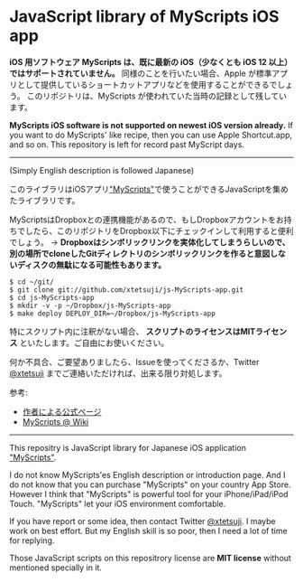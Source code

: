 JavaScript library of MyScripts iOS app
=======================================

**iOS 用ソフトウェア MyScripts は、既に最新の iOS（少なくとも iOS 12 以上）ではサポートされていません。**
同様のことを行いたい場合、Apple が標準アプリとして提供しているショートカットアプリなどを使用することができるでしょう。
このリポジトリは、MyScripts が使われていた当時の記録として残しています。

**MyScripts iOS software is not supported on newest iOS version already.**
If you want to do MyScripts' like recipe, then you can use Apple Shortcut.app, and so on.
This repository is left for record past MyScript days.

---

(Simply English description is followed Japanese)

このライブラリはiOSアプリ["MyScripts"](http://unitkay.com/myscripts/)で使うことができるJavaScriptを集めたライブラリです。

MyScriptsはDropboxとの連携機能があるので、もしDropboxアカウントをお持ちでしたら、このリポジトリをDropbox以下にチェックインして利用すると便利でしょう。 → **Dropboxはシンボリックリンクを実体化してしまうらしいので、別の場所でcloneしたGitディレクトリのシンボリックリンクを作ると意図しないディスクの無駄になる可能性もあります。**
    
    $ cd ~/git/
    $ git clone git://github.com/xtetsuji/js-MyScripts-app.git
    $ cd js-MyScripts-app
    $ mkdir -v -p ~/Dropbox/js-MyScripts-app
    $ make deploy DEPLOY_DIR=~/Dropbox/js-MyScripts-app

特にスクリプト内に注釈がない場合、 **スクリプトのライセンスはMITライセンス** といたします。ご自由にお使いください。

何か不具合、ご要望ありましたら、Issueを使ってくださるか、Twitter [@xtetsuji](https://twitter.com/xtetsuji) までご連絡いただければ、出来る限り対処します。

参考:

- [作者による公式ページ](http://unitkay.wordpress.com/myscripts/)
- [MyScripts @ Wiki](http://www51.atwiki.jp/myscripts/)

----

This repositry is JavaScript library for Japanese iOS application ["MyScripts"](http://unitkay.wordpress.com/myscripts/).

I do not know MyScripts'es English description or introduction page. And I do not know that you can purchase "MyScripts" on your country App Store. However I think that "MyScripts" is powerful tool for your iPhone/iPad/iPod Touch. "MyScripts" let your iOS environment comfortable.

If you have report or some idea, then contact Twitter [@xtetsuji](https://twitter.com/xtetsuji). I maybe work on best effort. But my English skill is so poor, then I need a lot of time for replying.

Those JavaScript scripts on this repositrory license are **MIT license** without mentioned specially in it.
